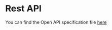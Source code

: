 # Rest API

You can find the Open API specification file [here](https://raw.githubusercontent.com/LucidtechAI/las-docs/master/reference/restapi/oas.json)

